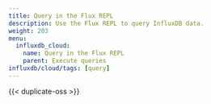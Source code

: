 ```yaml
---
title: Query in the Flux REPL
description: Use the Flux REPL to query InfluxDB data.
weight: 203
menu:
  influxdb_cloud:
    name: Query in the Flux REPL
    parent: Execute queries
influxdb/cloud/tags: [query]
---
```


{{< duplicate-oss >}}
